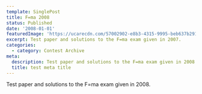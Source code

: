 ```yaml
---
template: SinglePost
title: F=ma 2008
status: Published
date: '2008-01-01'
featuredImage: 'https://ucarecdn.com/57002902-e8b3-4315-9995-beb637b29128/'
excerpt: Test paper and solutions to the F=ma exam given in 2007.
categories:
  - category: Contest Archive
meta:
  description: Test paper and solutions to the F=ma exam given in 2008.
  title: test meta title
---
```

Test paper and solutions to the F=ma exam given in 2008.